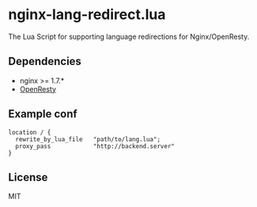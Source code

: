 # nginx-lang-redirect.lua

The Lua Script for supporting language redirections for Nginx/OpenResty.

## Dependencies

- nginx >= 1.7.*
- [OpenResty](http://openresty.org/)

## Example conf

```
location / {
  rewrite_by_lua_file   "path/to/lang.lua";
  proxy_pass            "http://backend.server"
}
```

## License

MIT
